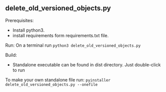 delete_old_versioned_objects.py
--

Prerequisites:

- Install python3.
- install requirements form requirements.txt file.

Run:
On a terminal run
`python3 delete_old_versioned_objects.py`

Build:

- Standalone executable can be found in dist directory. Just double-click to run

To make your own standalone file run:
`pyinstaller delete_old_versioned_objects.py --onefile`